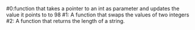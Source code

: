 #0:function that takes a pointer to an int as parameter and updates the value it points to to 98
#1: A function that swaps the values of two integers
#2: A function that returns the length of a string.
